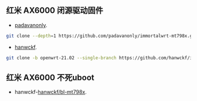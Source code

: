 ## 红米 AX6000 闭源驱动固件
- [padavanonly](https://github.com/padavanonly/immortalwrt-mt798x).
```bash
git clone --depth=1 https://github.com/padavanonly/immortalwrt-mt798x.git
```
- [hanwckf](https://github.com/hanwckf/immortalwrt-mt798x).
```bash
git clone -b openwrt-21.02 --single-branch https://github.com/hanwckf/immortalwrt-mt798x
```
## 红米 AX6000 不死uboot
- hanwckf-[hanwckf/bl-mt798x](https://github.com/hanwckf/bl-mt798x).
